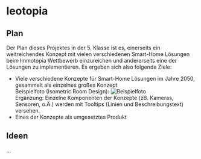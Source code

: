# leotopia

## Plan
Der Plan dieses Projektes in der 5. Klasse ist es, einerseits ein weitreichendes Konzept mit vielen verschiedenen Smart-Home Lösungen beim Immotopia Wettbewerb einzureichen und andererseits eine der Lösungen zu implementieren.
Es ergeben sich also folgende Ziele:
- Viele verschiedene Konzepte für Smart-Home Lösungen im Jahre 2050, gesammelt als einzelnes großes Konzept
<br>Beispielfoto (Isometric Room Design): ![Beispielfoto](https://external-content.duckduckgo.com/iu/?u=https%3A%2F%2Fi.etsystatic.com%2F37472994%2Fr%2Fil%2F9ef1b7%2F4194470306%2Fil_794xN.4194470306_pi28.jpg&f=1&nofb=1&ipt=933f6379e5276b44243d2a6981c90cb2cd81ae1c451bfb89ee6be59040fb3a10&ipo=images)
<br>Ergänzung: Einzelne Komponenten der Konzepte (zB. Kameras, Sensoren, o.Ä.) werden mit Tooltips (Linien und Beschreibungstext) versehen.
- Eines der Konzepte als umgesetztes Produkt

## Ideen
...
